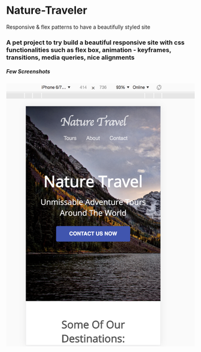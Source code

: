 # Nature-Traveler
Responsive &amp; flex patterns to have a beautifully styled site


### A pet project to try build a beautiful responsive site with css functionalities such as flex box, animation - keyframes, transitions, media queries, nice alignments

##### Few Screenshots
![alt text](https://github.com/VenkataChadalawada/Nature-Traveler/blob/master/9.png)
